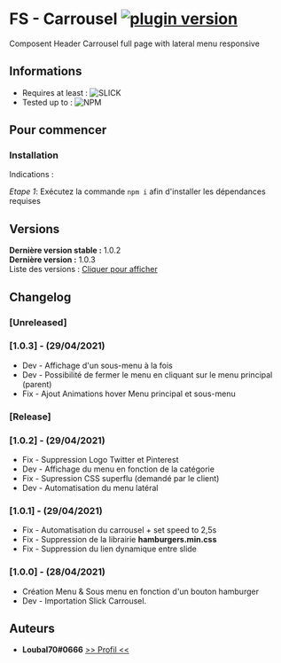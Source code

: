 # FS - Carrousel [![plugin version](https://img.shields.io/badge/version-v1.0.3-color.svg)](https://github.com/Loubal70/Carrousel/releases/latest)

Composent Header Carrousel full page with lateral menu responsive

## Informations

- Requires at least : ![SLICK](https://img.shields.io/badge/SLICK-Required-orange)
- Tested up to : ![NPM](https://img.shields.io/badge/NPM-7.11.1-green.svg)

## Pour commencer


### Installation

Indications :


_Etape 1_: Exécutez la commande ``npm i`` afin d'installer les dépendances requises

## Versions

**Dernière version stable :** 1.0.2 <br>
**Dernière version :** 1.0.3<br>
Liste des versions : [Cliquer pour afficher](https://github.com/Loubal70/GrandLine_WhiteList/tags)

## Changelog

### [Unreleased]

### [1.0.3] - (29/04/2021)

* Dev - Affichage d'un sous-menu à la fois
* Dev - Possibilité de fermer le menu en cliquant sur le menu principal (parent)
* Fix - Ajout Animations hover Menu principal et sous-menu

### [Release]

### [1.0.2] - (29/04/2021)

* Fix - Suppression Logo Twitter et Pinterest
* Dev - Affichage du menu en fonction de la catégorie
* Fix - Supression CSS superflu (demandé par le client)
* Dev - Automatisation du menu latéral

### [1.0.1] - (29/04/2021)

* Fix - Automatisation du carrousel + set speed to 2,5s
* Fix - Suppression de la librairie **hamburgers.min.css**
* Fix - Suppression du lien dynamique entre slide

### [1.0.0] - (28/04/2021)

* Création Menu & Sous menu en fonction d'un bouton hamburger
* Dev - Importation Slick Carrousel.

## Auteurs

* **Loubal70#0666** [>> Profil <<](https://github.com/Loubal70/)
